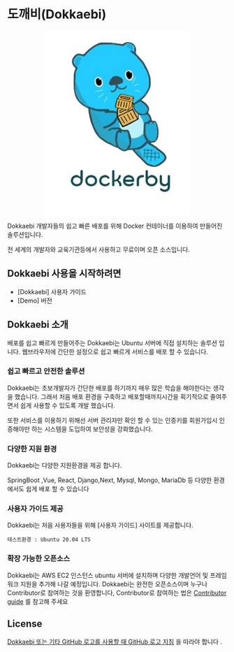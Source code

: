 # 도깨비(Dokkaebi)

<p align="center">
  <img src="/README.assets/Dokkaebi_Logo.png">
</p>
Dokkaebi 개발자들의 쉽고 빠른 배포를 위해 Docker 컨테이너를 이용하여 만들어진 솔루션입니다.

전 세계의 개발자와 교육기관등에서 사용하고 무료이며 오픈 소스입니다.

## Dokkaebi **사용을 시작하려면**


- [Dokkaebi] 사용자 가이드
- [Demo] 버전

## Dokkaebi **소개**


배포를 쉽고 빠르게 만들어주는 Dokkaebi는 Ubuntu 서버에 직접 설치하는 솔루션 입니다. 웹브라우저에 간단한 설정으로 쉽고 빠르게 서비스를 배포 할 수 있습니다.

### 쉽고 빠르고 안전한 솔루션

Dokkaebi는 초보개발자가 간단한 배포를 하기까지 매우 많은 학습을 해야한다는 생각을 했습니다. 그래서 처음 배포 환경을 구축하고 배포할때까지시간을 획기적으로 줄여주면서 쉽게 사용할 수 있도록 개발 했습니다.

또한 서비스를 이용하기 위해선 서버 관리자만 확인 할 수 있는 인증키를 회원가입시 인증해야만 하는 시스템을 도입하여 보안성을 강화했습니다.


### 다양한 지원 환경

Dokkaebi는 다양한 지원환경을 제공 합니다.

SpringBoot ,Vue, React, Django,Next, Mysql, Mongo, MariaDb 등 다양한 환경에서도 쉽게 배포 할 수 있습니다


### 사용자 가이드 제공

Dokkaebi는 처음 사용자들을 위해 [사용자 가이드] 사이트를 제공합니다.

```
테스트환경 : Ubuntu 20.04 LTS
```

### 확장 가능한 오픈소스

Dokkaebi는 AWS EC2 인스턴스 ubuntu 서버에 설치하며 다양한 개발언어 및 프레임워크 지원을 추가해 나갈 예정입니다. Dokkaebi는 완전한 오픈소스이며 누구나 Contributor로 참여하는 것을 환영합니다, Contributor로 참여하는 법은 [Contributor guide](./docs/ContributorGuide.md) 를 참고해 주세요

## License

[Dokkaebi 또는 기타 GitHub 로고를 사용할 때 GitHub 로고 지침](https://github.com/logos) 을 따라야 합니다 .
